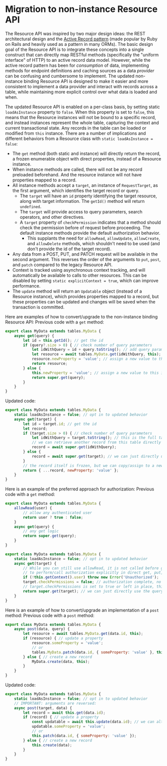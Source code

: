 # Migration to non-instance Resource API

The Resource API was inspired by two major design ideas: the REST architectural design and the [Active Record pattern](https://en.wikipedia.org/wiki/Active_record_pattern) (made popular by Ruby on Rails and heavily used as a pattern in many ORMs). The basic design goal of the Resource API is to integrate these concepts into a single construct that can directly map RESTful methods (specifically the "uniform interface" of HTTP) to an active record data model. However, while the active record pattern has been for _consumption_ of data, implementing methods for endpoint definitions and caching sources as a data _provider_ can be confusing and cumbersome to implement. The updated non-instance binding Resource API is designed to make it easier and more consistent to implement a data provider and interact with records across a table, while maintaining more explicit control over what data is loaded and when.

The updated Resource API is enabled on a per-class basis, by setting static `loadAsInstance` property to `false`. When this property is set to `false`, this means that the Resource instances will not be bound to a specific record, and instead instances represent the whole table, capturing the context and current transactional state. Any records in the table can be loaded or modified from `this` instance. There are a number of implications and different behaviors from a Resource class with `static loadAsInstance = false`:
* The `get` method (both static and instance) will directly return the record, a frozen enumerable object with direct properties, instead of a Resource instance.
* When instance methods are called, there will not be any record preloaded beforehand. And the resource instance will not have properties mapped to a record.
* All instance methods accept a `target`, an instance of `RequestTarget`, as the first argument, which identifies the target record or query.
	* The `target` will have an `id` property identifying the target resource, along with target information. The `getId()` method will return `undefined`.
	* The `target` will provide access to query parameters, search operators, and other directives.
	* A `target` property of `checkPermission` indicates that a method should check the permission before of request before proceeding. The default instance methods provide the default authorization behavior.
		* This supplants the need for `allowRead`, `allowUpdate`, `allowCreate`, and `allowDelete` methods, which shouldn't need to be used (and don't provide the id of the target record).
* Any data from a POST, PUT, and PATCH request will be available in the second argument. This reverses the order of the arguments to `put`, `post`, and `patch` compared to the legacy Resource API.
* Context is tracked using asynchronous context tracking, and will automatically be available to calls to other resources. This can be disabled by setting `static explicitContext = true`, which can improve performance. 
* The `update` method will return an `Updatable` object (instead of a Resource instance), which provides properties mapped to a record, but these properties can be updated and changes will be saved when the transaction is committed.

Here are examples of how to convert/upgrade to the non-instance binding Resource API:
Previous code with a `get` method:
```javascript
export class MyData extends tables.MyData {
	async get(query) {
		let id = this.getId(); // get the id
		if (query?.size > 0) { // check number of query parameters
			let idWithQuery = id + query.toString(); // add query parameters
			let resource = await tables.MyData.get(idWithQuery, this); // retrieve another record
			resource.newProperty = 'value'; // assign a new value to the returned resource instance
			return resource;
		} else {
			this.newProperty = 'value'; // assign a new value to this instance
			return super.get(query);
		}
	}
}
```
Updated code:
```javascript
export class MyData extends tables.MyData {
	static loadAsInstance = false; // opt in to updated behavior
	async get(target) {
		let id = target.id; // get the id
		let record;
		if (target.size > 0) { // check number of query parameters
			let idWithQuery = target.toString(); // this is the full target with the path query parameters
			// we can retrieve another record from this table directly with this.get/super.get or with tables.MyData.get
			record = await super.get(idWithQuery);
		} else {
			record = await super.get(target); // we can just directly use the target as well
		}
		// the record itself is frozen, but we can copy/assign to a new object with additional properties if we want
		return { ...record, newProperty: 'value' };
	}
}
```
Here is an example of the preferred approach for authorization: 
Previous code with a `get` method:
```javascript
export class MyData extends tables.MyData {
	allowRead(user) {
		// allow any authenticated user
		return user ? true : false;
	}
	async get(query) {
		// any get logic
		return super.get(query);
	}
}
```
```javascript
export class MyData extends tables.MyData {
	static loadAsInstance = false; // opt in to updated behavior
	async get(target) {
		// While you can still use allowRead, it is not called before get is called, and it is generally encouraged
		// to perform/call authorization explicitly in direct get, put, post methods rather than using allow* methods.
		if (!this.getContext().user) throw new Error('Unauthorized');
		target.checkPermissions = false; // authorization complete, no need to further check permissions below
		// target.checkPermissions is set to true or left in place, this default get method will perform the default permissions checks
		return super.get(target); // we can just directly use the query as well
	}
}
```

Here is an example of how to convert/upgrade an implementation of a `post` method:
Previous code with a `post` method:
```javascript
export class MyData extends tables.MyData {
	async post(data, query) {
		let resource = await tables.MyData.get(data.id, this);
		if (resource) { // update a property
			resource.someProperty = 'value';
			// or
			tables.MyData.patch(data.id, { someProperty: 'value' }, this);
		} else { // create a new record
			MyData.create(data, this);
		}
	}
}

```
Updated code:
```javascript
export class MyData extends tables.MyData {
	static loadAsInstance = false; // opt in to updated behavior
	// IMPORTANT: arguments are reversed:
	async post(target, data) {
		let record = await this.get(data.id);
		if (record) { // update a property
			const updatable = await this.update(data.id); // we can alternately pass a target to update
			updatable.someProperty = 'value';
			// or
			this.patch(data.id, { someProperty: 'value' });
		} else { // create a new record
			this.create(data);
		}
	}
}
```